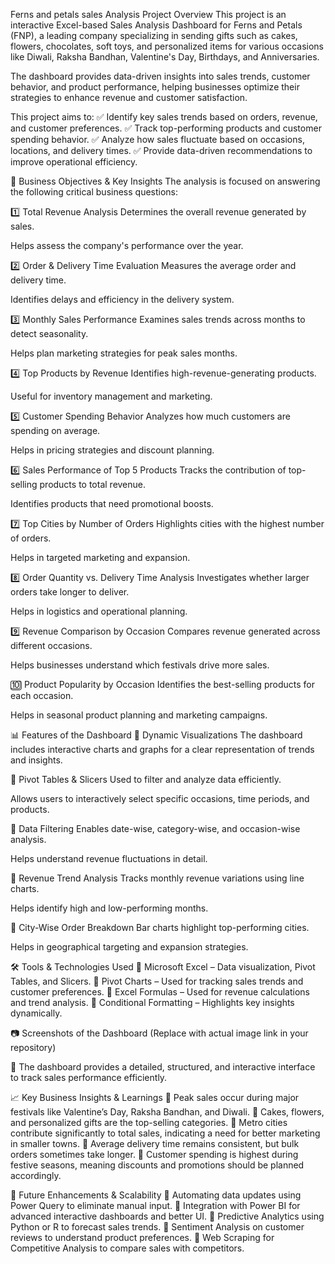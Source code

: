 Ferns and petals sales Analysis
Project Overview
This project is an interactive Excel-based Sales Analysis Dashboard for Ferns and Petals (FNP), a leading company specializing in sending gifts such as cakes, flowers, chocolates, soft toys, and personalized items for various occasions like Diwali, Raksha Bandhan, Valentine's Day, Birthdays, and Anniversaries.

The dashboard provides data-driven insights into sales trends, customer behavior, and product performance, helping businesses optimize their strategies to enhance revenue and customer satisfaction.

This project aims to:
✅ Identify key sales trends based on orders, revenue, and customer preferences.
✅ Track top-performing products and customer spending behavior.
✅ Analyze how sales fluctuate based on occasions, locations, and delivery times.
✅ Provide data-driven recommendations to improve operational efficiency.

🎯 Business Objectives & Key Insights
The analysis is focused on answering the following critical business questions:

1️⃣ Total Revenue Analysis
Determines the overall revenue generated by sales.

Helps assess the company's performance over the year.

2️⃣ Order & Delivery Time Evaluation
Measures the average order and delivery time.

Identifies delays and efficiency in the delivery system.

3️⃣ Monthly Sales Performance
Examines sales trends across months to detect seasonality.

Helps plan marketing strategies for peak sales months.

4️⃣ Top Products by Revenue
Identifies high-revenue-generating products.

Useful for inventory management and marketing.

5️⃣ Customer Spending Behavior
Analyzes how much customers are spending on average.

Helps in pricing strategies and discount planning.

6️⃣ Sales Performance of Top 5 Products
Tracks the contribution of top-selling products to total revenue.

Identifies products that need promotional boosts.

7️⃣ Top Cities by Number of Orders
Highlights cities with the highest number of orders.

Helps in targeted marketing and expansion.

8️⃣ Order Quantity vs. Delivery Time Analysis
Investigates whether larger orders take longer to deliver.

Helps in logistics and operational planning.

9️⃣ Revenue Comparison by Occasion
Compares revenue generated across different occasions.

Helps businesses understand which festivals drive more sales.

🔟 Product Popularity by Occasion
Identifies the best-selling products for each occasion.

Helps in seasonal product planning and marketing campaigns.

📊 Features of the Dashboard
🔹 Dynamic Visualizations
The dashboard includes interactive charts and graphs for a clear representation of trends and insights.

🔹 Pivot Tables & Slicers
Used to filter and analyze data efficiently.

Allows users to interactively select specific occasions, time periods, and products.

🔹 Data Filtering
Enables date-wise, category-wise, and occasion-wise analysis.

Helps understand revenue fluctuations in detail.

🔹 Revenue Trend Analysis
Tracks monthly revenue variations using line charts.

Helps identify high and low-performing months.

🔹 City-Wise Order Breakdown
Bar charts highlight top-performing cities.

Helps in geographical targeting and expansion strategies.

🛠 Tools & Technologies Used
🔹 Microsoft Excel – Data visualization, Pivot Tables, and Slicers.
🔹 Pivot Charts – Used for tracking sales trends and customer preferences.
🔹 Excel Formulas – Used for revenue calculations and trend analysis.
🔹 Conditional Formatting – Highlights key insights dynamically.

📷 Screenshots of the Dashboard
(Replace with actual image link in your repository)

📌 The dashboard provides a detailed, structured, and interactive interface to track sales performance efficiently.

📈 Key Business Insights & Learnings
🔹 Peak sales occur during major festivals like Valentine’s Day, Raksha Bandhan, and Diwali.
🔹 Cakes, flowers, and personalized gifts are the top-selling categories.
🔹 Metro cities contribute significantly to total sales, indicating a need for better marketing in smaller towns.
🔹 Average delivery time remains consistent, but bulk orders sometimes take longer.
🔹 Customer spending is highest during festive seasons, meaning discounts and promotions should be planned accordingly.

🚀 Future Enhancements & Scalability
🔹 Automating data updates using Power Query to eliminate manual input.
🔹 Integration with Power BI for advanced interactive dashboards and better UI.
🔹 Predictive Analytics using Python or R to forecast sales trends.
🔹 Sentiment Analysis on customer reviews to understand product preferences.
🔹 Web Scraping for Competitive Analysis to compare sales with competitors.

